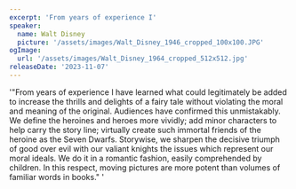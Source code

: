 ```yaml
---
excerpt: 'From years of experience I'
speaker:
  name: Walt Disney
  picture: '/assets/images/Walt_Disney_1946_cropped_100x100.JPG'
ogImage:
  url: '/assets/images/Walt_Disney_1964_cropped_512x512.jpg'
releaseDate: '2023-11-07'
---
```


'"From years of experience I have learned what could legitimately be added to increase the thrills and delights of a fairy tale without violating the moral and meaning of the original. Audiences have confirmed this unmistakably. We define the heroines and heroes more vividly; add minor characters to help carry the story line; virtually create such immortal friends of the heroine as the Seven Dwarfs. Storywise, we sharpen the decisive triumph of good over evil with our valiant knights the issues which represent our moral ideals. We do it in a romantic fashion, easily comprehended by children. In this respect, moving pictures are more potent than volumes of familiar words in books."'
